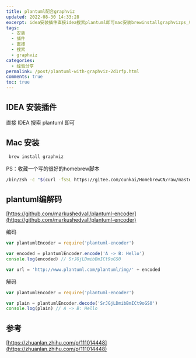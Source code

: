 ```yaml
---
title: plantuml配合graphviz
updated: 2022-08-30 14:33:28
excerpt: idea安装插件直接idea搜索plantuml即可mac安装brewinstallgraphvizps_收藏一个写的很好的homebrew脚本binzshcplantuml编解码https_githubcommarkushedvallplantumlencoder编码varplantumlencoder=require(plantumlencoder)varencoded=plantumlencoderencode(ab_hello)consolelog(encoded)srjgjldmibbmicto
tags:
  - 安装
  - 插件
  - 直接
  - 搜索
  - graphviz
categories:
  - 经验分享
permalink: /post/plantuml-with-graphviz-2d1rfp.html
comments: true
toc: true
---
```

## IDEA 安装插件

直接 IDEA 搜索 plantuml 即可

## Mac 安装

```bash
 brew install graphviz
```

PS：收藏一个写的很好的homebrew脚本

```bash
/bin/zsh -c "$(curl -fsSL https://gitee.com/cunkai/HomebrewCN/raw/master/Homebrew.sh)"
```

## plantuml编解码

[https://github.com/markushedvall/plantuml-encoder](https://github.com/markushedvall/plantuml-encoder)

编码

```js
var plantumlEncoder = require('plantuml-encoder')

var encoded = plantumlEncoder.encode('A -> B: Hello')
console.log(encoded) // SrJGjLDmibBmICt9oGS0

var url = 'http://www.plantuml.com/plantuml/img/' + encoded
```

解码

```js
var plantumlEncoder = require('plantuml-encoder')

var plain = plantumlEncoder.decode('SrJGjLDmibBmICt9oGS0')
console.log(plain) // A -> B: Hello
```

## 参考

[https://zhuanlan.zhihu.com/p/111014448](https://zhuanlan.zhihu.com/p/111014448)

‍